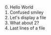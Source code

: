 0. Hello World 
1. Confused smiley
2. Let's display a file
3. What about 2?
4. Last lines of a file   
